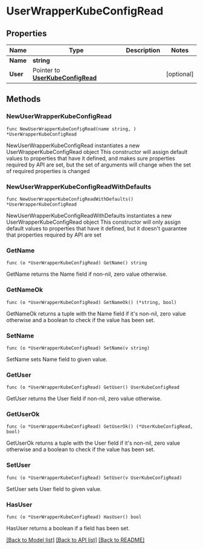 # UserWrapperKubeConfigRead

## Properties

Name | Type | Description | Notes
------------ | ------------- | ------------- | -------------
**Name** | **string** |  | 
**User** | Pointer to [**UserKubeConfigRead**](UserKubeConfigRead.md) |  | [optional] 

## Methods

### NewUserWrapperKubeConfigRead

`func NewUserWrapperKubeConfigRead(name string, ) *UserWrapperKubeConfigRead`

NewUserWrapperKubeConfigRead instantiates a new UserWrapperKubeConfigRead object
This constructor will assign default values to properties that have it defined,
and makes sure properties required by API are set, but the set of arguments
will change when the set of required properties is changed

### NewUserWrapperKubeConfigReadWithDefaults

`func NewUserWrapperKubeConfigReadWithDefaults() *UserWrapperKubeConfigRead`

NewUserWrapperKubeConfigReadWithDefaults instantiates a new UserWrapperKubeConfigRead object
This constructor will only assign default values to properties that have it defined,
but it doesn't guarantee that properties required by API are set

### GetName

`func (o *UserWrapperKubeConfigRead) GetName() string`

GetName returns the Name field if non-nil, zero value otherwise.

### GetNameOk

`func (o *UserWrapperKubeConfigRead) GetNameOk() (*string, bool)`

GetNameOk returns a tuple with the Name field if it's non-nil, zero value otherwise
and a boolean to check if the value has been set.

### SetName

`func (o *UserWrapperKubeConfigRead) SetName(v string)`

SetName sets Name field to given value.


### GetUser

`func (o *UserWrapperKubeConfigRead) GetUser() UserKubeConfigRead`

GetUser returns the User field if non-nil, zero value otherwise.

### GetUserOk

`func (o *UserWrapperKubeConfigRead) GetUserOk() (*UserKubeConfigRead, bool)`

GetUserOk returns a tuple with the User field if it's non-nil, zero value otherwise
and a boolean to check if the value has been set.

### SetUser

`func (o *UserWrapperKubeConfigRead) SetUser(v UserKubeConfigRead)`

SetUser sets User field to given value.

### HasUser

`func (o *UserWrapperKubeConfigRead) HasUser() bool`

HasUser returns a boolean if a field has been set.


[[Back to Model list]](../README.md#documentation-for-models) [[Back to API list]](../README.md#documentation-for-api-endpoints) [[Back to README]](../README.md)


